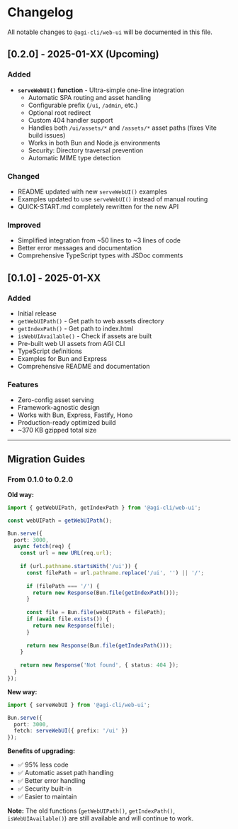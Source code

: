 # Changelog

All notable changes to `@agi-cli/web-ui` will be documented in this file.

## [0.2.0] - 2025-01-XX (Upcoming)

### Added
- **`serveWebUI()` function** - Ultra-simple one-line integration
  - Automatic SPA routing and asset handling
  - Configurable prefix (`/ui`, `/admin`, etc.)
  - Optional root redirect
  - Custom 404 handler support
  - Handles both `/ui/assets/*` and `/assets/*` asset paths (fixes Vite build issues)
  - Works in both Bun and Node.js environments
  - Security: Directory traversal prevention
  - Automatic MIME type detection

### Changed
- README updated with new `serveWebUI()` examples
- Examples updated to use `serveWebUI()` instead of manual routing
- QUICK-START.md completely rewritten for the new API

### Improved
- Simplified integration from ~50 lines to ~3 lines of code
- Better error messages and documentation
- Comprehensive TypeScript types with JSDoc comments

## [0.1.0] - 2025-01-XX

### Added
- Initial release
- `getWebUIPath()` - Get path to web assets directory
- `getIndexPath()` - Get path to index.html
- `isWebUIAvailable()` - Check if assets are built
- Pre-built web UI assets from AGI CLI
- TypeScript definitions
- Examples for Bun and Express
- Comprehensive README and documentation

### Features
- Zero-config asset serving
- Framework-agnostic design
- Works with Bun, Express, Fastify, Hono
- Production-ready optimized build
- ~370 KB gzipped total size

---

## Migration Guides

### From 0.1.0 to 0.2.0

**Old way:**
```typescript
import { getWebUIPath, getIndexPath } from '@agi-cli/web-ui';

const webUIPath = getWebUIPath();

Bun.serve({
  port: 3000,
  async fetch(req) {
    const url = new URL(req.url);
    
    if (url.pathname.startsWith('/ui')) {
      const filePath = url.pathname.replace('/ui', '') || '/';
      
      if (filePath === '/') {
        return new Response(Bun.file(getIndexPath()));
      }
      
      const file = Bun.file(webUIPath + filePath);
      if (await file.exists()) {
        return new Response(file);
      }
      
      return new Response(Bun.file(getIndexPath()));
    }
    
    return new Response('Not found', { status: 404 });
  }
});
```

**New way:**
```typescript
import { serveWebUI } from '@agi-cli/web-ui';

Bun.serve({
  port: 3000,
  fetch: serveWebUI({ prefix: '/ui' })
});
```

**Benefits of upgrading:**
- ✅ 95% less code
- ✅ Automatic asset path handling
- ✅ Better error handling
- ✅ Security built-in
- ✅ Easier to maintain

**Note:** The old functions (`getWebUIPath()`, `getIndexPath()`, `isWebUIAvailable()`) are still available and will continue to work.
